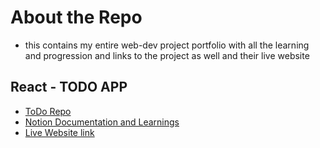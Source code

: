 # About the Repo
- this contains my entire web-dev project portfolio with all the learning and progression and links to the project as well and their live website
## React - TODO APP
- [ToDo Repo](https://github.com/Anastand/react-todo)
- [Notion Documentation and Learnings](https://internal-collar-34e.notion.site/Basic-of-web-dev-react-todo-198bec9c024d80258af8e037b300f0ea)
- [Live Website link]()
